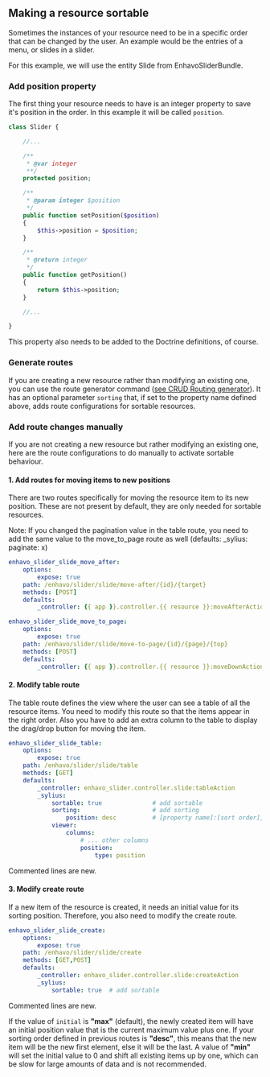 ## Making a resource sortable

Sometimes the instances of your resource need to be in a specific order
that can be changed by the user. An example would be the entries of a
menu, or slides in a slider.

For this example, we will use the entity Slide from EnhavoSliderBundle.

### Add position property

The first thing your resource needs to have is an integer property to
save it\'s position in the order. In this example it will be called
`position`.

```php
class Slider {

    //...

    /**
     * @var integer
     **/
    protected position;

    /**
     * @param integer $position
     */
    public function setPosition($position)
    {
        $this->position = $position;
    }

    /**
     * @return integer
     */
    public function getPosition()
    {
        return $this->position;
    }

    //...

}
```

This property also needs to be added to the Doctrine definitions, of
course.

### Generate routes

If you are creating a new resource rather than modifying an existing
one, you can use the route generator command ([see CRUD Routing
generator](/book/routing.md)). It has an optional
parameter `sorting` that, if set to the property name defined above,
adds route configurations for sortable resources.

### Add route changes manually

If you are not creating a new resource but rather modifying an existing
one, here are the route configurations to do manually to activate
sortable behaviour.

#### 1. Add routes for moving items to new positions

There are two routes specifically for moving the resource item to its
new position. These are not present by default, they are only needed for
sortable resources.

Note: If you changed the pagination value in the table route, you need
to add the same value to the move_to_page route as well (defaults:
\_sylius: paginate: x)

```yaml
enhavo_slider_slide_move_after:
    options:
        expose: true
    path: /enhavo/slider/slide/move-after/{id}/{target}
    methods: [POST]
    defaults:
        _controller: {{ app }}.controller.{{ resource }}:moveAfterAction

enhavo_slider_slide_move_to_page:
    options:
        expose: true
    path: /enhavo/slider/slide/move-to-page/{id}/{page}/{top}
    methods: [POST]
    defaults:
        _controller: {{ app }}.controller.{{ resource }}:moveDownAction
```

#### 2. Modify table route

The table route defines the view where the user can see a table of all
the resource items. You need to modify this route so that the items
appear in the right order. Also you have to add an extra column to the
table to display the drag/drop button for moving the item.

```yaml
enhavo_slider_slide_table:
    options:
        expose: true
    path: /enhavo/slider/slide/table
    methods: [GET]
    defaults:
        _controller: enhavo_slider.controller.slide:tableAction
        _sylius:
            sortable: true              # add sortable
            sorting:                    # add sorting
                position: desc          # [property name]:[sort order], can be "desc" or "asc"
            viewer:
                columns:
                    # ... other columns
                    position:                                                  # add this column
                        type: position                                         #
```

Commented lines are new.

#### 3. Modify create route

If a new item of the resource is created, it needs an initial value for
its sorting position. Therefore, you also need to modify the create
route.

```yaml
enhavo_slider_slide_create:
    options:
        expose: true
    path: /enhavo/slider/slide/create
    methods: [GET,POST]
    defaults:
        _controller: enhavo_slider.controller.slide:createAction
        _sylius:
            sortable: true  # add sortable
```

Commented lines are new.

If the value of `initial` is **\"max\"** (default), the newly created
item will have an initial position value that is the current maximum
value plus one. If your sorting order defined in previous routes is
**\"desc\"**, this means that the new item will be the new first
element, else it will be the last. A value of **\"min\"** will set the
initial value to 0 and shift all existing items up by one, which can be
slow for large amounts of data and is not recommended.
